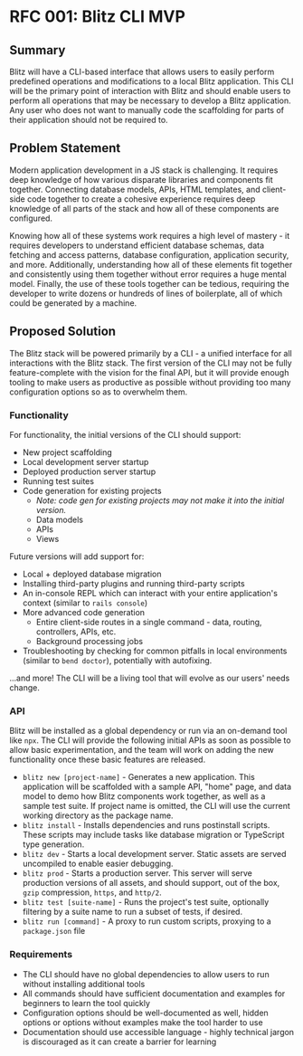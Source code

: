 # RFC 001: Blitz CLI MVP

## Summary

Blitz will have a CLI-based interface that allows users to easily perform predefined operations and modifications to a local Blitz application. This CLI will be the primary point of interaction with Blitz and should enable users to perform all operations that may be necessary to develop a Blitz application. Any user who does not want to manually code the scaffolding for parts of their application should not be required to.

## Problem Statement

Modern application development in a JS stack is challenging. It requires deep knowledge of how various disparate libraries and components fit together. Connecting database models, APIs, HTML templates, and client-side code together to create a cohesive experience requires deep knowledge of all parts of the stack and how all of these components are configured.

Knowing how all of these systems work requires a high level of mastery - it requires developers to understand efficient database schemas, data fetching and access patterns, database configuration, application security, and more. Additionally, understanding how all of these elements fit together and consistently using them together without error requires a huge mental model. Finally, the use of these tools together can be tedious, requiring the developer to write dozens or hundreds of lines of boilerplate, all of which could be generated by a machine.

## Proposed Solution

The Blitz stack will be powered primarily by a CLI - a unified interface for all interactions with the Blitz stack. The first version of the CLI may not be fully feature-complete with the vision for the final API, but it will provide enough tooling to make users as productive as possible without providing too many configuration options so as to overwhelm them.

### Functionality

For functionality, the initial versions of the CLI should support:

- New project scaffolding
- Local development server startup
- Deployed production server startup
- Running test suites
- Code generation for existing projects
  - _Note: code gen for existing projects may not make it into the initial version._
  - Data models
  - APIs
  - Views

Future versions will add support for:

- Local + deployed database migration
- Installing third-party plugins and running third-party scripts
- An in-console REPL which can interact with your entire application's context (similar to `rails console`)
- More advanced code generation
  - Entire client-side routes in a single command - data, routing, controllers, APIs, etc.
  - Background processing jobs
- Troubleshooting by checking for common pitfalls in local environments (similar to `bend doctor`), potentially with autofixing.

...and more! The CLI will be a living tool that will evolve as our users' needs change.

### API

Blitz will be installed as a global dependency or run via an on-demand tool like `npx`. The CLI will provide the following initial APIs as soon as possible to allow basic experimentation, and the team will work on adding the new functionality once these basic features are released.

- `blitz new [project-name]` - Generates a new application. This application will be scaffolded with a sample API, "home" page, and data model to demo how Blitz components work together, as well as a sample test suite. If project name is omitted, the CLI will use the current working directory as the package name.
- `blitz install` - Installs dependencies and runs postinstall scripts. These scripts may include tasks like database migration or TypeScript type generation.
- `blitz dev` - Starts a local development server. Static assets are served uncompiled to enable easier debugging.
- `blitz prod` - Starts a production server. This server will serve production versions of all assets, and should support, out of the box, `gzip` compression, `https`, and `http/2`.
- `blitz test [suite-name]` - Runs the project's test suite, optionally filtering by a suite name to run a subset of tests, if desired.
- `blitz run [command]` - A proxy to run custom scripts, proxying to a `package.json` file

### Requirements

- The CLI should have no global dependencies to allow users to run without installing additional tools
- All commands should have sufficient documentation and examples for beginners to learn the tool quickly
- Configuration options should be well-documented as well, hidden options or options without examples make the tool harder to use
- Documentation should use accessible language - highly technical jargon is discouraged as it can create a barrier for learning
